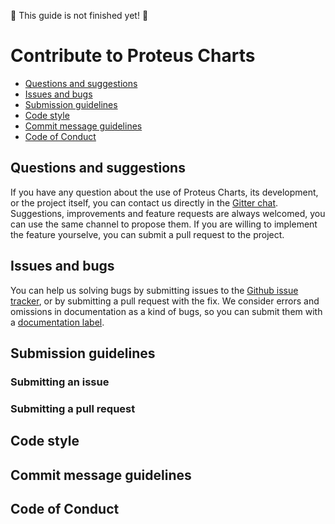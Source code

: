 :construction: This guide is not finished yet! :construction:

# Contribute to Proteus Charts
<!-- TOC depthFrom:2 depthTo:6 withLinks:1 updateOnSave:1 orderedList:0 -->

- [Questions and suggestions](#questions-and-suggestions)
- [Issues and bugs](#issues-and-bugs)
- [Submission guidelines](#submission-guidelines)
- [Code style](#code-style)
- [Commit message guidelines](#commit-message-guidelines)
- [Code of Conduct](#code-of-conduct)

<!-- /TOC -->
## Questions and suggestions
If you have any question about the use of Proteus Charts, its development, or the project itself, you can contact us directly in the [Gitter chat](https://gitter.im/proteus-h2020/proteus-charts). Suggestions, improvements and feature requests are always welcomed, you can use the same channel to propose them. If you are willing to implement the feature yourselve, you can submit a pull request to the project.

## Issues and bugs
You can help us solving bugs by submitting issues to the [Github issue tracker](https://github.com/proteus-h2020/proteus-charts/issues), or by submitting a pull request with the fix. 
We consider errors and omissions in documentation as a kind of bugs, so you can submit them with a [documentation label](https://github.com/proteus-h2020/proteus-charts/issues?q=is%3Aopen+is%3Aissue+label%3Adocumentation).

## Submission guidelines
### Submitting an issue


### Submitting a pull request
## Code style
## Commit message guidelines
## Code of Conduct

